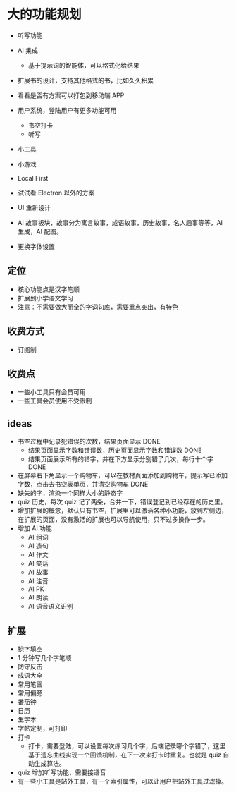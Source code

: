 # 大的功能规划

- 听写功能
- AI 集成
  - 基于提示词的智能体，可以格式化给结果
- 扩展书的设计，支持其他格式的书，比如久久积累
- 看看是否有方案可以打包到移动端 APP
- 用户系统，登陆用户有更多功能可用
  - 书空打卡
  - 听写
- 小工具

- 小游戏
- Local First
- 试试看 Electron 以外的方案

- UI 重新设计
- AI 故事板块，故事分为寓言故事，成语故事，历史故事，名人趣事等等，AI 生成，AI 配图。
- 更换字体设置

## 定位

- 核心功能点是汉字笔顺
- 扩展到小学语文学习
- 注意：不需要做大而全的字词句库，需要重点突出，有特色

## 收费方式

- 订阅制

## 收费点

- 一些小工具只有会员可用
- 一些工具会员使用不受限制

## ideas

- 书空过程中记录犯错误的次数，结果页面显示 DONE
  - 结果页面显示字数和错误数，历史页面显示字数和错误数 DONE
  - 结果页面展示所有的错字，并在下方显示分别错了几次，每行十个字 DONE
- 在屏幕右下角显示一个购物车，可以在教材页面添加到购物车，提示写已添加字数，点击去书空表单页，并清空购物车 DONE
- 缺失的字，渲染一个同样大小的静态字
- quiz 历史，每次 quiz 记了两条，合并一下，错误登记到已经存在的历史里。
- 增加扩展的概念，默认只有书空，扩展里可以激活各种小功能，放到左侧边，在扩展的页面，没有激活的扩展也可以导航使用，只不过多操作一步。
- 增加 AI 功能
  - AI 组词
  - AI 造句
  - AI 作文
  - AI 笑话
  - AI 故事
  - AI 注音
  - AI PK
  - AI 朗读
  - AI 语音语义识别

## 扩展

- 挖字填空
- 1 分钟写几个字笔顺
- 防守反击
- 成语大全
- 常用笔画
- 常用偏旁
- 番茄钟
- 日历
- 生字本
- 字帖定制，可打印
- 打卡
  - 打卡，需要登陆，可以设置每次练习几个字，后端记录哪个字错了，这里基于遗忘曲线实现一个回馈机制，在下一次来打卡时重复。也就是 quiz 自动生成算法。
- quiz
  增加听写功能，需要接语音
- 有一些小工具是站外工具，有一个索引属性，可以让用户把站外工具过滤掉。
